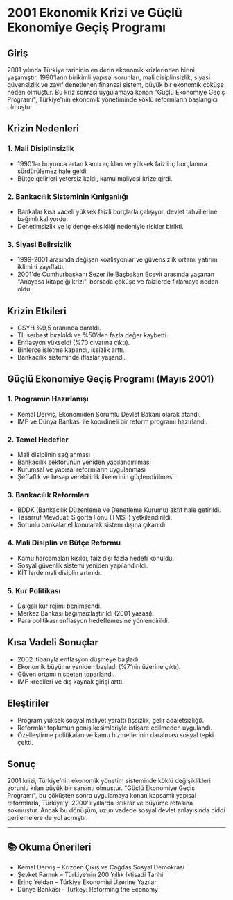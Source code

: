 # 2001 Ekonomik Krizi ve Güçlü Ekonomiye Geçiş Programı

## Giriş

2001 yılında Türkiye tarihinin en derin ekonomik krizlerinden birini yaşamıştır. 1990’ların birikimli yapısal sorunları, mali disiplinsizlik, siyasi güvensizlik ve zayıf denetlenen finansal sistem, büyük bir ekonomik çöküşe neden olmuştur. Bu kriz sonrası uygulamaya konan "Güçlü Ekonomiye Geçiş Programı", Türkiye'nin ekonomik yönetiminde köklü reformların başlangıcı olmuştur.

## Krizin Nedenleri

### 1. Mali Disiplinsizlik

- 1990'lar boyunca artan kamu açıkları ve yüksek faizli iç borçlanma sürdürülemez hale geldi.
- Bütçe gelirleri yetersiz kaldı, kamu maliyesi krize girdi.

### 2. Bankacılık Sisteminin Kırılganlığı

- Bankalar kısa vadeli yüksek faizli borçlarla çalışıyor, devlet tahvillerine bağımlı kalıyordu.
- Denetimsizlik ve iç denge eksikliği nedeniyle riskler birikti.

### 3. Siyasi Belirsizlik

- 1999-2001 arasında değişen koalisyonlar ve güvensizlik ortamı yatırım iklimini zayıflattı.
- 2001'de Cumhurbaşkanı Sezer ile Başbakan Ecevit arasında yaşanan "Anayasa kitapçığı krizi", borsada çöküşe ve faizlerde fırlamaya neden oldu.

## Krizin Etkileri

- GSYH %9,5 oranında daraldı.
- TL serbest bırakıldı ve %50’den fazla değer kaybetti.
- Enflasyon yükseldi (%70 civarına çıktı).
- Binlerce işletme kapandı, işsizlik arttı.
- Bankacılık sisteminde iflaslar yaşandı.

## Güçlü Ekonomiye Geçiş Programı (Mayıs 2001)

### 1. Programın Hazırlanışı

- Kemal Derviş, Ekonomiden Sorumlu Devlet Bakanı olarak atandı.
- IMF ve Dünya Bankası ile koordineli bir reform programı hazırlandı.

### 2. Temel Hedefler

- Mali disiplinin sağlanması
- Bankacılık sektörünün yeniden yapılandırılması
- Kurumsal ve yapısal reformların uygulanması
- Şeffaflık ve hesap verebilirlik ilkelerinin güçlendirilmesi

### 3. Bankacılık Reformları

- BDDK (Bankacılık Düzenleme ve Denetleme Kurumu) aktif hale getirildi.
- Tasarruf Mevduatı Sigorta Fonu (TMSF) yetkilendirildi.
- Sorunlu bankalar el konularak sistem dışına çıkarıldı.

### 4. Mali Disiplin ve Bütçe Reformu

- Kamu harcamaları kısıldı, faiz dışı fazla hedefi konuldu.
- Sosyal güvenlik sistemi yeniden yapılandırıldı.
- KİT’lerde mali disiplin artırıldı.

### 5. Kur Politikası

- Dalgalı kur rejimi benimsendi.
- Merkez Bankası bağımsızlaştırıldı (2001 yasası).
- Para politikası enflasyon hedeflemesine yönlendirildi.

## Kısa Vadeli Sonuçlar

- 2002 itibarıyla enflasyon düşmeye başladı.
- Ekonomik büyüme yeniden başladı (%7’nin üzerine çıktı).
- Güven ortamı nispeten toparlandı.
- IMF kredileri ve dış kaynak girişi arttı.

## Eleştiriler

- Program yüksek sosyal maliyet yarattı (işsizlik, gelir adaletsizliği).
- Reformlar toplumun geniş kesimleriyle istişare edilmeden uygulandı.
- Özelleştirme politikaları ve kamu hizmetlerinin daralması sosyal tepki çekti.

## Sonuç

2001 krizi, Türkiye'nin ekonomik yönetim sisteminde köklü değişiklikleri zorunlu kılan büyük bir sarsıntı olmuştur. "Güçlü Ekonomiye Geçiş Programı", bu çöküşten sonra uygulamaya konan kapsamlı yapısal reformlarla, Türkiye'yi 2000'li yıllarda istikrar ve büyüme rotasına sokmuştur. Ancak bu dönüşüm, uzun vadede sosyal devlet anlayışında ciddi gerilemelere de yol açmıştır.

---

## 📚 Okuma Önerileri

- Kemal Derviş – Krizden Çıkış ve Çağdaş Sosyal Demokrasi
- Şevket Pamuk – Türkiye’nin 200 Yıllık İktisadi Tarihi
- Erinç Yeldan – Türkiye Ekonomisi Üzerine Yazılar
- Dünya Bankası – Turkey: Reforming the Economy
